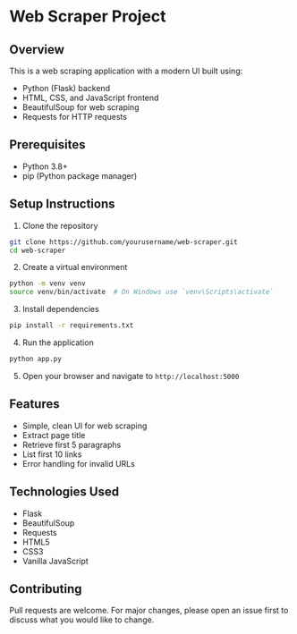 # Web Scraper Project

## Overview
This is a web scraping application with a modern UI built using:
- Python (Flask) backend
- HTML, CSS, and JavaScript frontend
- BeautifulSoup for web scraping
- Requests for HTTP requests

## Prerequisites
- Python 3.8+
- pip (Python package manager)

## Setup Instructions

1. Clone the repository
```bash
git clone https://github.com/yourusername/web-scraper.git
cd web-scraper
```

2. Create a virtual environment
```bash
python -m venv venv
source venv/bin/activate  # On Windows use `venv\Scripts\activate`
```

3. Install dependencies
```bash
pip install -r requirements.txt
```

4. Run the application
```bash
python app.py
```

5. Open your browser and navigate to `http://localhost:5000`

## Features
- Simple, clean UI for web scraping
- Extract page title
- Retrieve first 5 paragraphs
- List first 10 links
- Error handling for invalid URLs

## Technologies Used
- Flask
- BeautifulSoup
- Requests
- HTML5
- CSS3
- Vanilla JavaScript

## Contributing
Pull requests are welcome. For major changes, please open an issue first to discuss what you would like to change.
